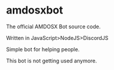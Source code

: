 # amdosxbot
The official AMDOSX Bot source code.

Written in JavaScript>NodeJS>DiscordJS

Simple bot for helping people.

This bot is not getting used anymore.
